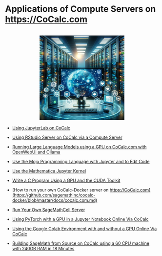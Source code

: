 # Applications of Compute Servers on https://CoCalc.com

<div style="text-align:center">
<br/>
<img src=".landing.png"   width="278.352px"  height="277.023px"  style="object-fit:cover"/>
<br/>
</div>

- [Using JupyterLab on CoCalc](./jupyterlab.md)

- [Using RStudio Server on CoCalc via a Compute Server](./rstudio.md)


- [Running Large Language Models using a GPU on CoCalc.com with OpenWebUI and Ollama](./ollama.md)

- [Use the Mojo Programming Language with Jupyter and to Edit Code](./mojo.md)

- [Use the Mathematica Jupyter Kernel](./mathematica.md)

- [Write a C Program Using a GPU and the CUDA Toolkit](./cuda.md)

- [How to run your own CoCalc\-Docker server on https://CoCalc.com](https://github.com/sagemathinc/cocalc-docker/blob/master/docs/cocalc.com.md)

- [Run Your Own SageMathCell Server](./SageMathCell.md)

- [Using PyTorch with a GPU in a Jupyter Notebook Online Via CoCalc](./pytorch.md)

- [Using the Google Colab Environment with and without a GPU Online Via CoCalc
  ](./colab.md)

- [Building SageMath from Source on CoCalc using a 60 CPU machine with 240GB RAM in 18 Minutes](./build-sage.md)
